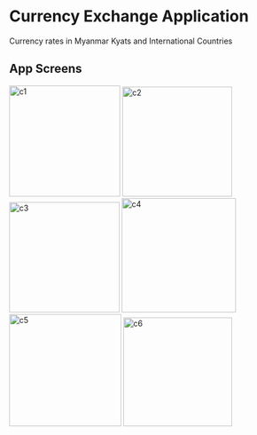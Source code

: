 # Currency Exchange Application 

Currency rates in Myanmar Kyats and International Countries

## App Screens

<img width="200" alt="c1" src="https://user-images.githubusercontent.com/36390483/148231713-fed7617b-8f97-4989-a13b-6ea32f6090d5.PNG">

<img width="198" alt="c2" src="https://user-images.githubusercontent.com/36390483/148231767-eb027bfc-d676-479b-aa3c-5b82d6af0b34.PNG">

<img width="199" alt="c3" src="https://user-images.githubusercontent.com/36390483/148231791-6157107a-11f1-4397-a55b-9bd3ac5df81c.PNG">

<img width="206" alt="c4" src="https://user-images.githubusercontent.com/36390483/148232025-2d5edd13-0294-4cc3-9675-b753aa926fb5.PNG">

<img width="202" alt="c5" src="https://user-images.githubusercontent.com/36390483/148232042-385f95dd-ac46-4149-a66a-9e774f7cded9.PNG">

<img width="196" alt="c6" src="https://user-images.githubusercontent.com/36390483/148232064-ef29fa49-2a4f-42f9-81d4-a5107711e0ed.PNG">
